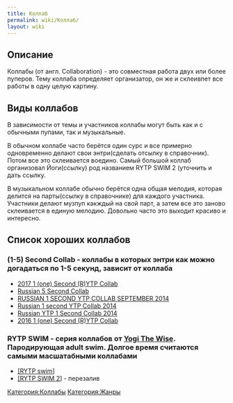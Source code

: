 ```yaml
---
title: Коллаб
permalink: wiki/Коллаб/
layout: wiki
---
```


## Описание

Коллабы (от англ. Collaboration) - это совместная работа двух или более
пуперов. Тему коллаба определяет организатор, он же и склеивпет все
работы в одну целую картину.

## Виды коллабов

В зависимости от темы и участников коллабы могут быть как и с обычными
пупами, так и музыкальные. 

В обычном коллабе часто берётся один сурс и все примерно одновременно
делают свои энтри(сделать отсылку в справочник). Потом все это
склеивается воедино. Самый большой коллаб организовал Йоги(ссылку) род
названием RYTP SWIM 2 (уточнить и дать ссылку. 

В музыкальном коллабе обычно берётся одна общая мелодия, которая делится
на парты(ссылку в справочнике) для каждого участника. Участники делают
музпуп какждый на свой парт, а затем все это заново склеивается в единую
мелодию. Довольно часто это выходит красиво и интересно.

## Список хороших коллабов

### (1-5) Second Collab - коллабы в которых энтри как можно догадаться по 1-5 секунд, зависит от коллаба

-   [2017 1 (one) Second (R)YTP
    Collab](https://www.youtube.com/watch?v=7I9Fx_eOUQA)
-   [Russian 5 Second
    Collab](https://www.youtube.com/watch?v=bKEdWX2sMq0)
-   [RUSSIAN 1 SECOND YTP COLLAB SEPTEMBER
    2014](https://www.youtube.com/watch?v=knIsBcE_Tdo)
-   [Russian 1 second YTP Collab
    2014](https://www.youtube.com/watch?v=ihaSkGOcsXQ)
-   [Russian YTP 1 Second Collab
    2014](https://www.youtube.com/watch?v=5xTuQHvIRtc)
-   [2016 1 (one) Second (R)YTP
    Collab](https://www.youtube.com/watch?v=ddYoWcuMfEo)

### RYTP SWIM - серия коллабов от [Yogi The Wise](/wiki/Yogi_The_Wise "wikilink"). Пародирующая adult swim. Долгое время считаются самыми масшатабными коллабами

-   [\[RYTP swim](https://www.youtube.com/watch?v=Mrm8ShN--Z4)\]
-   [\[RYTP SWIM 2](https://www.youtube.com/watch?v=BsuTEVw4BZ4)\] -
    перезалив

[Категория:Коллабы](Категория:Коллабы "wikilink")
[Категория:Жанры](Категория:Жанры "wikilink")
